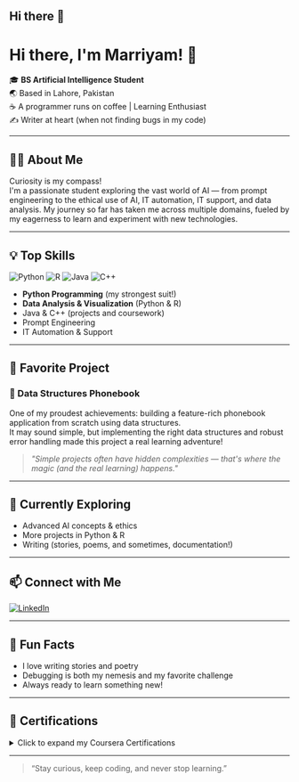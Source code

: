 ## Hi there 👋

<!--
**MARRIYAM07/MARRIYAM07** is a ✨ _special_ ✨ repository because its `README.md` (this file) appears on your GitHub profile.

Here are some ideas to get you started:

- 🔭 I’m currently working on ...
- 🌱 I’m currently learning ...
- 👯 I’m looking to collaborate on ...
- 🤔 I’m looking for help with ...
- 💬 Ask me about ...
- 📫 How to reach me: ...
- 😄 Pronouns: ...
- ⚡ Fun fact: ...
-->
# Hi there, I'm Marriyam! 👋

🎓 **BS Artificial Intelligence Student**  
🌏 Based in Lahore, Pakistan  
☕ A programmer runs on coffee | Learning Enthusiast  
✍️ Writer at heart (when not finding bugs in my code)

---

## 👩‍💻 About Me

Curiosity is my compass!  
I'm a passionate student exploring the vast world of AI — from prompt engineering to the ethical use of AI, IT automation, IT support, and data analysis. My journey so far has taken me across multiple domains, fueled by my eagerness to learn and experiment with new technologies.

---

## 💡 Top Skills

![Python](https://img.shields.io/badge/Python-3670A0?style=for-the-badge&logo=python&logoColor=ffdd54)
![R](https://img.shields.io/badge/R-276DC3?style=for-the-badge&logo=r&logoColor=white)
![Java](https://img.shields.io/badge/Java-ED8B00?style=for-the-badge&logo=java&logoColor=white)
![C++](https://img.shields.io/badge/C++-00599C?style=for-the-badge&logo=c%2B%2B&logoColor=white)

- **Python Programming** (my strongest suit!)
- **Data Analysis & Visualization** (Python & R)
- Java & C++ (projects and coursework)
- Prompt Engineering
- IT Automation & Support

---

## 🚀 Favorite Project

### 📒 Data Structures Phonebook  
One of my proudest achievements: building a feature-rich phonebook application from scratch using data structures.  
It may sound simple, but implementing the right data structures and robust error handling made this project a real learning adventure!  
> _"Simple projects often have hidden complexities — that's where the magic (and the real learning) happens."_

---

## 🌱 Currently Exploring

- Advanced AI concepts & ethics
- More projects in Python & R
- Writing (stories, poems, and sometimes, documentation!)

---

## 📫 Connect with Me

[![LinkedIn](https://img.shields.io/badge/LinkedIn-blue?logo=linkedin&style=flat-square)](https://www.linkedin.com/in/marriyam-andeel-02b878268)

---

## 🌟 Fun Facts

- I love writing stories and poetry
- Debugging is both my nemesis and my favorite challenge
- Always ready to learn something new!

---

## 📜 Certifications

<details>
  <summary>Click to expand my Coursera Certifications</summary>

- [Google Prompting Essentials](https://coursera.org/share/c51b8a1b6f58c2477c97cb6e5ef66f1c)
- [Share Data Through the Art of Visualization](https://coursera.org/share/d515dbc6b8ade4dac5c3e87f5674be4a)
- [Crash Course on Python](https://coursera.org/share/8eaa6bca48ea9e74f9a759fe355f7be6)
- [Foundations of User Experience (UX) Design](https://coursera.org/share/a72573fadf8af62cb699ae4e94715674)
- [Ask Questions to Make Data-Driven Decisions](https://coursera.org/share/4d0eb091768078cef8346e5db34aa2a6)
- [Foundations: Data, Data, Everywhere](https://coursera.org/share/d6c84941087e23e06e043bcb7cab833f)
- [Data Analysis with R Programming](https://coursera.org/share/ea4e9fb947728effd8c755e804a95a61)
- [Analyze Data to Answer Questions](https://coursera.org/share/dd9dff72ff4e97ddfffbcea64208d670)
- [Prepare Data for Exploration](https://coursera.org/share/44b31ba66f45021804c93d5ae42c843e)
- [Process Data from Dirty to Clean](https://coursera.org/share/de46c6b7f616c9dcd77128481b3dc4e6)
- [Google AI Essentials](https://coursera.org/share/6f421713eb51f775d95b77bb5fa16f0a)

</details>

---

> “Stay curious, keep coding, and never stop learning.”
